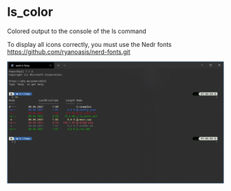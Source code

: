 # ls_color
Colored output to the console of the ls command


To display all icons correctly, you must use the Nedr fonts https://github.com/ryanoasis/nerd-fonts.git

![Example](example.png)
